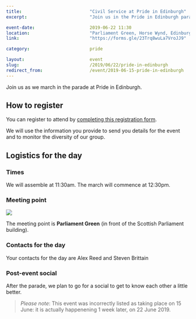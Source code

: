 ```yaml
---
title:  						"Civil Service at Pride in Edinburgh"
excerpt:	  					"Join us in the Pride in Edinburgh parade."

event-date:	 					2019-06-22 11:30
location: 						"Parliament Green, Horse Wynd, Edinburgh"
link:							"https://forms.gle/23Trq8wuLa7VroJJ9"

category:						pride

layout: 						event
slug:							/2019/06/22/pride-in-edinburgh
redirect_from:					/event/2019-06-15-pride-in-edinburgh
---
```


Join us as we march in the parade at Pride in Edinburgh.

## How to register

You can register to attend by [completing this registration form](https://forms.gle/23Trq8wuLa7VroJJ9).

We will use the information you provide to send you details for the event and to monitor the diversity of our group.

## Logistics for the day

### Times

We will assemble at 11:30am. The march will commence at 12:30pm.

### Meeting point

![](https://www.civilservice.lgbt/assets/images/posts/edinburgh-pride-2019-meeting-point-map.png)

The meeting point is **Parliament Green** (in front of the Scottish Parliament building).

### Contacts for the day

Your contacts for the day are Alex Reed and Steven Brittain

### Post-event social

After the parade, we plan to go for a social to get to know each other a little better.

> *Please note*: This event was incorrectly listed as taking place on 15 June: it is actually happenening 1 week later, on 22 June 2019.
